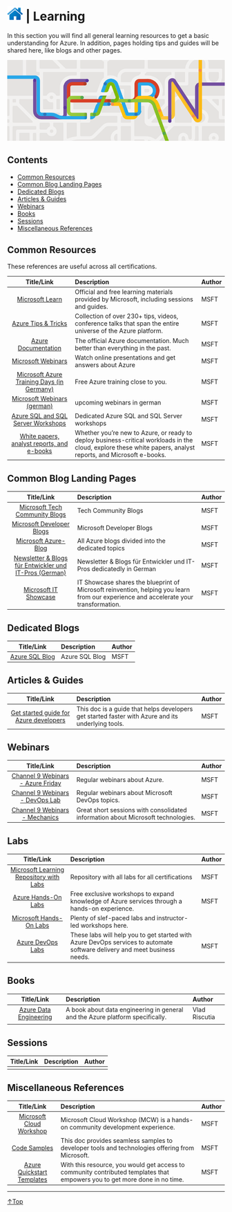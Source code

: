 # [![Home](/img/home.png)](../README.md "Home") | Learning
In this section you will find all general learning resources to get a basic understanding for Azure. 
In addition, pages holding tips and guides will be shared here, like blogs and other pages.

![Learning](/img/learning.png)

## Contents
- [Common Resources](#common-resource)
- [Common Blog Landing Pages](#common-blog-landing-pages)
- [Dedicated Blogs](#dedicated-blogs)
- [Articles & Guides](#articles-&-guides)
- [Webinars](#webinars)
- [Books](#books)
- [Sessions](#sessions)
- [Miscellaneous References](#miscellaneous-references)

## Common Resources

These references are useful across all certifications.

|                                                            Title/Link                                                             | Description                                                                                                                                                   | Author |
| :-------------------------------------------------------------------------------------------------------------------------------: | :------------------------------------------------------------------------------------------------------------------------------------------------------------ | :----- |
|                                    [Microsoft Learn](https://docs.microsoft.com/en-us/learn/)                                     | Official and free learning materials provided by Microsoft, including sessions and guides.                                                                    | MSFT   |
|                              [Azure Tips & Tricks](https://microsoft.github.io/AzureTipsAndTricks/)                               | Collection of over 230+ tips, videos, conference talks that span the entire universe of the Azure platform.                                                   | MSFT   |
|                                  [Azure Documentation](https://docs.microsoft.com/en-us/azure/)                                   | The official Azure documentation. Much better than everything in the past.                                                                                    | MSFT   |
|                        [Microsoft Webinars ](https://azure.microsoft.com/en-us/overview/webinars-search/)                         | Watch online presentations and get answers about Azure                                                                                                        | MSFT   |
| [Microsoft Azure Training Days (in Germany)](https://www.microsoft.com/de-de/techwiese/events/microsoft-azure-training-days.aspx) | Free Azure training close to you.                                                                                                                             | MSFT   |
|                       [Microsoft Webinars (german)](https://www.microsoft.com/de-de/webinare/default.aspx)                        | upcoming webinars in german                                                                                                                                   | MSFT   |
|                          [Azure SQL and SQL Server Workshops](https://microsoft.github.io/sqlworkshops/)                          | Dedicated Azure SQL and SQL Server workshops                                                                                                                  | MSFT   |
|              [White papers, analyst reports, and e-books](https://azure.microsoft.com/en-us/resources/whitepapers/)               | Whether you’re new to Azure, or ready to deploy business-critical workloads in the cloud, explore these white papers, analyst reports, and Microsoft e-books. | MSFT   |

## Common Blog Landing Pages
|                                                         Title/Link                                                          | Description                                                                                                                          | Author |
| :-------------------------------------------------------------------------------------------------------------------------: | :----------------------------------------------------------------------------------------------------------------------------------- | :----- |
|             [Microsoft Tech Community Blogs](https://techcommunity.microsoft.com/t5/custom/page/page-id/Blogs)              | Tech Community Blogs                                                                                                                 | MSFT   |
|                                [Microsoft Developer Blogs](https://devblogs.microsoft.com/)                                 | Microsoft Developer Blogs                                                                                                            | MSFT   |
|                               [Microsoft Azure-Blog](https://azure.microsoft.com/de-de/blog/)                               | All Azure blogs divided into the dedicated topics                                                                                    | MSFT   |
| [Newsletter & Blogs für Entwickler und IT-Pros (German)](https://www.microsoft.com/de-de/techwiese/newsletter/default.aspx) | Newsletter & Blogs für Entwickler und IT-Pros dedicatedly in German                                                                  | MSFT   |
|                             [Microsoft IT Showcase](https://www.microsoft.com/en-us/itshowcase)                             | IT Showcase shares the blueprint of Microsoft reinvention, helping you learn from our experience and accelerate your transformation. | MSFT   |


## Dedicated Blogs
|                                             Title/Link                                              | Description       | Author |
| :-------------------------------------------------------------------------------------------------: | :---------------- | :----- |
| [Azure SQL Blog](https://techcommunity.microsoft.com/t5/azure-sql-database/bg-p/Azure-SQL-Database) | Azure SQL Blog    | MSFT   |

## Articles & Guides 
|                                                       Title/Link                                                        | Description                                                                                       | Author |
| :---------------------------------------------------------------------------------------------------------------------: | :------------------------------------------------------------------------------------------------ | :----- |
| [Get started guide for Azure developers](https://docs.microsoft.com/en-us/azure/guides/developer/azure-developer-guide) | This doc is a guide that helps developers get started faster with Azure and its underlying tools. | MSFT   |

## Webinars
|                                    Title/Link                                     | Description                                                                      | Author |
| :-------------------------------------------------------------------------------: | :------------------------------------------------------------------------------- | :----- |
| [Channel 9 Webinars - Azure Friday](https://channel9.msdn.com/Shows/Azure-Friday) | Regular webinars about Azure.                                                    | MSFT   |
|   [Channel 9 Webinars - DevOps Lab](https://channel9.msdn.com/Shows/DevOps-Lab)   | Regular webinars about Microsoft DevOps topics.                                  | MSFT   |
|    [Channel 9 Webinars - Mechanics](https://channel9.msdn.com/Shows/Mechanics)    | Great short sessions with consolidated information about Microsoft technologies. | MSFT   |

## Labs
|                                   Title/Link                                    | Description                                                                                                               | Author |
| :-----------------------------------------------------------------------------: | :------------------------------------------------------------------------------------------------------------------------ | :----- |
| [Microsoft Learning Repository with Labs](https://github.com/MicrosoftLearning) | Repository with all labs for all certifications                                                                           | MSFT   |
| [Azure Hands-On Labs](https://www.microsoft.com/en-ca/sites/azurehands-onlabs/) | Free exclusive workshops to expand knowledge of Azure services through a hands-on experience.                             | MSFT   |
|        [Microsoft Hands-On Labs](https://www.microsoft.com/handsonlabs/)        | Plenty of slef-paced labs and instructor-led workshops here.                                                              |
|              [Azure DevOps Labs](https://www.azuredevopslabs.com/)              | These labs will help you to get started with Azure DevOps services to automate software delivery and meet business needs. | MSFT   |



## Books
| Title/Link | Description | Author |
| :--------: | :---------- | :----- |
| [Azure Data Engineering](https://www.manning.com/books/azure-data-engineering) | A book about data engineering in general and the Azure platform specifically.                                                    | Vlad Riscutia   |
|            |             |        |

## Sessions
| Title/Link | Description | Author |
| :--------: | :---------- | :----- |
|            |             |        |

## Miscellaneous References
|                                      Title/Link                                      | Description                                                                                                                | Author |
| :----------------------------------------------------------------------------------: | :------------------------------------------------------------------------------------------------------------------------- | :----- |
|           [Microsoft Cloud Workshop](https://microsoftcloudworkshop.com/)            | Microsoft Cloud Workshop (MCW) is a hands-on community development experience.                                             | MSFT   |
|   [Code Samples](https://docs.microsoft.com/en-us/samples/browse/?products=azure)    | This doc provides seamless samples to developer tools and technologies offering from Microsoft.                            | MSFT   |
| [Azure Quickstart Templates](https://azure.microsoft.com/en-us/resources/templates/) | With this resource, you would get access to community contributed templates that empowers you to get more done in no time. | MSFT   |



___
 <a href="#top" title="Back to the top.">↑Top</a>
